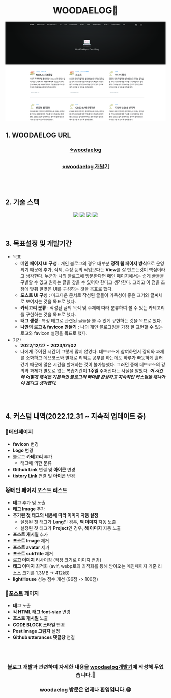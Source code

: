 <div align="center">
  <h1>WOODAELOG🚀</h1>
</div>

<img alt="woodaelog 메인페이지" src="/src/content/img/woodaelog-main.png">

<br/>

<div>
  <h2>1. WOODAELOG URL</h2>
</div>

<div align="center">
  <h3><a href="https://woodaelog.com/">⭐️woodaelog</a></h3>
  <h3><a href="https://woodaelog.com/00.dev-blog-project/">⭐️woodaelog 개발기</a></h3>
</div>

<br/>
<br/>

<div>
  <h2>2. 기술 스택</h2>
</div>

<div align="center">
  <img src="https://img.shields.io/badge/Gatsby-663399?style=for-the-badge&logo=Gatsby&logoColor=white">
  <img src="https://img.shields.io/badge/TypeScript-3178C6?style=for-the-badge&logo=TypeScript&logoColor=white">
  <img src="https://img.shields.io/badge/React-61DAFB?style=for-the-badge&logo=React&logoColor=white">
  <img src="https://img.shields.io/badge/Emotion-FE5196?style=for-the-badge&logo=Conventional Commits&logoColor=white">
</div>

<br/>
<br/>

<div>
  <h2>3. 목표설정 및 개발기간</h2>
</div>

- 목표
  - **메인 페이지 UI 구성** : 개인 블로그의 경우 대부분 **정적 웹 페이지 방식**으로 운영되기 때문에 추가, 삭제, 수정 등의 작업보다는 **View**를 잘 만드는것이 핵심이라고 생각한다. 누군가 나의 블로그에 방문한다면 메인 페이지에서는 쉽게 글들을 구별할 수 있고 원하는 글을 찾을 수 있어야 한다고 생각한다. 그리고 이 점을 초점에 맞춰 알맞은 UI를 구성하는 것을 목표로 했다.
  - **포스트 UI 구성** : 마크다운 문서로 작성된 글들이 가독성이 좋은 크기와 글씨체로 보여지는 것을 목표로 했다.
  - **카테고리 분류** : 작성된 글의 목적 및 주제에 따라 분류하여 볼 수 있는 카테고리를 구현하는 것을 목표로 했다.
  - **태그 생성** : 특정 태그로 관련된 글들을 볼 수 있게 구현하는 것을 목표로 했다.
  - **나만의 로고 & favicon 만들기** : 나의 개인 블로그임을 가장 잘 표현할 수 있는 로고와 favicon 설정을 목표로 했다.
- 기간
  - **2022/12/27 ~ 2023/01/02**
  - 나에게 주어진 시간이 그렇게 많지 않았다. 데브코스에 참여하면서 강의와 과제를 소화하고 데브코스와 별개로 리액트 공부를 하는데도 하루가 빠듯하게 흘러갔기 때문에 많은 시간을 할애하는 것이 불가능했다. 그러던 중에 데브코스의 강의와 과제가 별도로 없는 복습기간이 **1주일** 주어진다는 사실을 알았다. **_이 시간에 어떻게 해서든 기본적인 블로그의 뼈대를 완성하고 지속적인 커스텀을 해나가야 겠다고 생각했다._**

<br/>
<br/>

<div>
  <h2>4. 커스텀 내역(2022.12.31 ~ 지속적 업데이트 중)</h2>
</div>

### 🐶메인페이지

- **favicon** 변경
- **Logo** 변경
- 블로그 **카테고리** 추가
  - 태그에 의한 분류
- **Github Link** 연결 및 **아이콘** 변경
- **tistory Link** 연결 및 **아이콘** 변경

### 🐱메인 페이지 포스트 리스트

- **태그** 추가 및 노출
- **태그 Image** 추가
- **추가된 첫 태그의 내용에 따라 이미지 자동 설정**
  - 설정된 첫 태그가 **Lang**인 경우, **책 이미지** 자동 노출
  - 설정된 첫 태그가 **Project**인 경우, **해 이미지** 자동 노출
- **포스트 개시일** 추가
- **포스트 Image** 제거
- **포스트 avatar** 제거
- **포스트 subTitle** 제거
- **로고 이미지** 리사이징 (적정 크기로 이미지 변경)
- **태그 이미지** 최적화 (avif, webp로의 최적화를 통해 받아오는 메인페이지 기준 리소스 크기를 1.3MB -> 412kB)
- **lightHouse** 성능 점수 개선 (96점 -> 100점)

### 🐥포스트 페이지

- **태그** 노출
- **각 HTML 태그 font-size** 변경
- **포스트 개시일** 노출
- **CODE BLOCK 스타일** 변경
- **Post Image 그림자** 설정
- **Github utterances 댓글창** 연결

<br/>
<br/>

<div align="center">
  <h3>블로그 개발과 관련하여 자세한 내용을 <a href="https://woodaelog.com/00.dev-blog-project/">woodaelog개발기</a>에 작성해 두었습니다.🚀</h3>
  <h3><a href="https://woodaelog.com/">woodaelog</a> 방문은 언제나 환영입니다.😁</h3>
</div>
